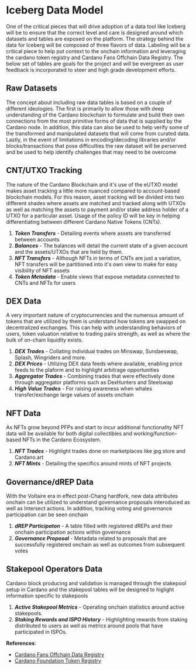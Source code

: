 # Iceberg Data Model

One of the critical pieces that will drive adoption of a data tool like Iceberg will be to ensure that the correct level and care is designed around which datasets and tables are exposed on the platform. The strategy behind the data for Iceberg will be composed of three flavors of data.  Labeling will be a critical piece to help put context to the onchain information and leveraging the cardano token registry and Cardano Fans Offchain Data Registry.  The below set of tables are goals for the project and will be evergreen as user feedback is incorporated to steer and high grade development efforts.

## **Raw Datasets**

The concept about including raw data tables is based on a couple of different ideologies.  The first is primarily to allow those with deep understanding of the Cardano blockchain to formulate and build their own connections from the most primitive forms of data that is supplied by the Cardano node.  In addition, this data can also be used to help verify some of the transformed and manipulated datasets that will come from curated data.  Lastly, in the event of limitations in encoding/decoding libraries and/or blocks/transactions that pose difficulties the raw dataset will be perserved and be used to help identify challenges that may need to be overcome

## **CNT/UTXO Tracking**

The nature of the Cardano Blockchain and it's use of the eUTXO model makes asset tracking a little more nuanced compared to account-based blockchain models. For this reason, asset tracking will be divided into two different shades where assets are matched and tracked along with UTXOs as well as matching the assets to payment and/or stake address holder of a UTXO for a particular asset.  Usage of the policy ID will be key in helping differentiating between different Cardano Native Tokens (CNTs).

   1. ***Token Transfers*** - Detailing events where assets are transferred between accounts
   2. ***Balances*** - The balances will detail the current state of a given account and the assets/UTXOs that are held by them.
   3. ***NFT Transfers*** - Although NFTs in terms of CNTs are just a variation, NFT transfers will be partitioned into it's own view to make for easy visibility of NFT assets
   4. ***Token Metadata*** - Enable views that expose metadata connected to CNTs and NFTs for users

## **DEX Data**

A very important nature of cryptocurrencies and the numerous amount of tokens that are utilized by them is understand how tokens are swapped on decentralized exchanges.  This can help with understanding behaviors of users, token valuation relative to trading pairs strength, as well as where the bulk of on-chain liquidity exists.

   1. ***DEX Trades*** - Collating individual trades on Minswap, Sundaeswap, Splash, Wingriders and more.
   2. ***DEX Prices*** - Utilizing DEX data feeds where available, enabling price feeds to the plaform and to highlight arbitrage opportunities  
   3. ***Aggregator Trades*** - Combining trades that were effectively done through aggregator platforms such as DexHunters and Steelswap
   4. ***High Value Trades*** - For raising awareness when whales transfer/exchange large values of assets onchain

## **NFT Data**

As NFTs grow beyond PFPs and start to incur additional functionality NFT data will be available for both digital collectibles and working/function-based NFTs in the Cardano Ecosystem.

   1. ***NFT Trades*** - Highlight trades done on marketplaces like jpg.store and Cardano.art
   2. ***NFT Mints*** - Detailing the specifics around mints of NFT projects

## **Governance/dREP Data**

With the Voltaire era in effect post-Chang hardfork, new data attributes onchain can be utilized to understand governance proposals interoduced as well as Intersect actions.  In addition, tracking voting and governance participation can be seen onchain

   1. ***dREP Participaton*** - A table filled with registered dREPs and their onchain participation actions within governance
   2. ***Governance Proposal*** - Metadata related to proposals that are successfully registered onchain as well as outcomes from subsequent votes

## **Stakepool Operators Data**

Cardano block producing and validation is managed through the stakepool setup in Cardano and the stakepool tables will be designed to higlight information specific to stakepools

   1. ***Active Stakepool Metrics*** - Operating onchain statistics around active stakepools.
   2. ***Staking Rewards and ISPO History*** - Highlighting rewards from staking distributed to users as well as metrics around pools that have participated in ISPOs.

**References**:

- [Cardano Fans Offchain Data Registry](https://github.com/Cardano-Fans/crfa-offchain-data-registry)
- [Cardano Foundation Token Registry](https://github.com/cardano-foundation/cardano-token-registry)
